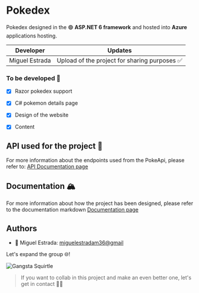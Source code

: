 ﻿# Pokedex

Pokedex designed in the :green_circle: **ASP.NET 6 framework** and hosted into **Azure** applications hosting.

| Developer | Updates |
| ----------- | ----------- |
| Miguel Estrada | Upload of the project for sharing purposes 	:white_check_mark: |

### To be developed :bricks:

- [x] Razor pokedex support
- [x] C# pokemon details page
- [x] Design of the website
- [x] Content


## API used for the project :musical_note:

For more information about the endpoints used from the PokeApi, please refer to: [API Documentation page](docs/apis/)

## Documentation :mountain_snow:

For more information about how the project has been designed, please refer to the documentation markdown [Documentation page](docs/)

## Authors

- :octopus: Miguel Estrada: [miguelestradam36@gmail](mailto:miguelestradam36@gmail.com)

Let's expand the group :globe_with_meridians:!

![Gangsta Squirtle](wwwroot/img/authors.gif)

> If you want to collab in this project and make an even better one, let's get in contact :man_teacher:
